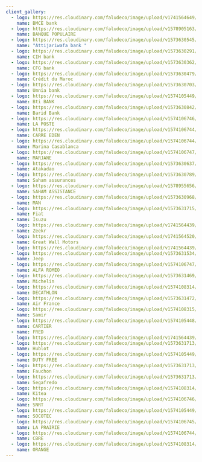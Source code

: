 ```yaml
---
client_gallery:
  - logo: https://res.cloudinary.com/faludeco/image/upload/v1741564649/Boa_pgfrwy.png
    name: BMCE bank
  - logo: https://res.cloudinary.com/faludeco/image/upload/v1578905163/Clients/Banque-Populaire-Logo_lk91bs.jpg
    name: BANQUE POPULAIRE
  - logo: https://res.cloudinary.com/faludeco/image/upload/v1573630545/Clients/atti_nsya7j.png
    name: "Attijariwafa bank "
  - logo: https://res.cloudinary.com/faludeco/image/upload/v1573630291/Clients/cih_xwmtrr.png
    name: CIH bank
  - logo: https://res.cloudinary.com/faludeco/image/upload/v1573630362/Clients/cfg_xtdbmp.svg
    name: CFG bank
  - logo: https://res.cloudinary.com/faludeco/image/upload/v1573630479/Clients/cdm_cwvgs7.gif
    name: Crédit du Maroc
  - logo: https://res.cloudinary.com/faludeco/image/upload/v1573630703/Clients/umnia_usqsno.png
    name: Umnia bank
  - logo: https://res.cloudinary.com/faludeco/image/upload/v1574105449/Clients/Logo_BTIBank_RVB_fmziiq.png
    name: Bti BANK
  - logo: https://res.cloudinary.com/faludeco/image/upload/v1573630842/Clients/barid_zgoun4.png
    name: Barid Bank
  - logo: https://res.cloudinary.com/faludeco/image/upload/v1574106746/Clients/poste-maroc-logo_zy9lf0.png
    name: LA POSTE
  - logo: https://res.cloudinary.com/faludeco/image/upload/v1574106744/Clients/LOGO_CARRE-1_l8hfrh.png
    name: CARRE EDEN
  - logo: https://res.cloudinary.com/faludeco/image/upload/v1574106744/Clients/logo-footer-1_nssidt.png
    name: Marina Casablanca
  - logo: https://res.cloudinary.com/faludeco/image/upload/v1574106747/Clients/marjane_logo_catalogueaumaroc_yti8gk.png
    name: MARJANE
  - logo: https://res.cloudinary.com/faludeco/image/upload/v1573630637/Clients/atakadao_dj5buy.png
    name: Atakadao
  - logo: https://res.cloudinary.com/faludeco/image/upload/v1573630789/Clients/saham_fsl2cj.png
    name: Saham assurances
  - logo: https://res.cloudinary.com/faludeco/image/upload/v1578955656/Clients/Logo_SAHAM_Assistance_copie_f1ksvi.jpg
    name: SAHAM ASSISTANCE
  - logo: https://res.cloudinary.com/faludeco/image/upload/v1573630968/Clients/man_ifrjuu.png
    name: MAN
  - logo: https://res.cloudinary.com/faludeco/image/upload/v1573631715/Clients/fiat_ob3sf5.png
    name: Fiat
  - name: Isuzu
    logo: https://res.cloudinary.com/faludeco/image/upload/v1741564439/Isuzu-logo_vnar9g.jpg
  - name: Zeekr
    logo: https://res.cloudinary.com/faludeco/image/upload/v1741564520/Zeekr_ardzrn.jpg
  - name: Great Wall Motors
    logo: https://res.cloudinary.com/faludeco/image/upload/v1741564439/GWM_uiiy3b.png
  - logo: https://res.cloudinary.com/faludeco/image/upload/v1573631534/Clients/9bcab763066b7840089a54aaf66ba3d2_dgyide.gif
    name: Jeep
  - logo: https://res.cloudinary.com/faludeco/image/upload/v1574106747/Clients/logo-Alfa-Romeo_zz2h0h.png
    name: ALFA ROMEO
  - logo: https://res.cloudinary.com/faludeco/image/upload/v1573631469/Clients/Michelin-Logo_cjnsmi.png
    name: Michelin
  - logo: https://res.cloudinary.com/faludeco/image/upload/v1574108314/Clients/5a1d2fbc4ac6b00ff574e29a_cj13ml.png
    name: DECATHLON
  - logo: https://res.cloudinary.com/faludeco/image/upload/v1573631472/Clients/air_france_xkrp0f.png
    name: Air France
  - logo: https://res.cloudinary.com/faludeco/image/upload/v1574108315/Clients/samir-usine-maroc-raffinerie-energie_xkh4vb.png
    name: Samir
  - logo: https://res.cloudinary.com/faludeco/image/upload/v1574105448/Clients/Cartier-logo_lgsaom.png
    name: CARTIER
  - name: FRED
    logo: https://res.cloudinary.com/faludeco/image/upload/v1741564439/Fred_azojpv.jpg
  - logo: https://res.cloudinary.com/faludeco/image/upload/v1573631713/Clients/Hublot-logo-positive_irhgaf.png
    name: Hublot
  - logo: https://res.cloudinary.com/faludeco/image/upload/v1574105449/Clients/IDFS_eftbqi.png
    name: DUTY FREE
  - logo: https://res.cloudinary.com/faludeco/image/upload/v1573631713/Clients/fauchon_mtmbxe.png
    name: Fauchon
  - logo: https://res.cloudinary.com/faludeco/image/upload/v1573631713/Clients/Segafredo_Zanetti-logo-DE758A0FDF-seeklogo.com_w25lg7.png
    name: Segafredo
  - logo: https://res.cloudinary.com/faludeco/image/upload/v1574108314/Clients/Logo_kitea_t9hr9y.png
    name: Kitea
  - logo: https://res.cloudinary.com/faludeco/image/upload/v1574106746/Clients/snrt-maroc-logo-416197313D-seeklogo.com_mvxytb.png
    name: SNRT
  - logo: https://res.cloudinary.com/faludeco/image/upload/v1574105449/Clients/SOCOTEC-LOGO_phocdk.png
    name: SOCOTEC
  - logo: https://res.cloudinary.com/faludeco/image/upload/v1574106745/Clients/logo_smj0of.png
    name: LA PRAIRIE
  - logo: https://res.cloudinary.com/faludeco/image/upload/v1574106744/Clients/CBRE_Group_logo.svg_fbxxby.png
    name: CBRE
  - logo: https://res.cloudinary.com/faludeco/image/upload/v1574108314/Clients/logo-Orange_zq4xod.png
    name: ORANGE
---
```

